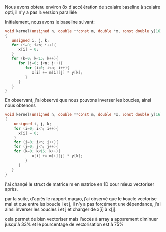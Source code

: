 Nous avons obtenu environ 8x d'accélération de scalaire baseline à scalaire opti, il n'y a pas la version parallèle

Initialement, nous avons le baseline suivant:

```c
void kernel(unsigned n, double **const m, double *x, const double y[16])
{
   unsigned i, j, k;
   for (i=0; i<n; i++){
      x[i] = 0;
   }
   for (k=0; k<16; k++){
      for (j=0; j<n; j++){
         for (i=0; i<n; i++){
            x[i] += m[i][j] * y[k];
         }
      }
   }
}
```

En observant, j'ai observé que nous pouvons inverser les boucles, ainsi nous obtenons 

```c
void kernel(unsigned n, double **const m, double *x, const double y[16])
{
    unsigned i, j, k;
    for (i=0; i<n; i++){
      x[i] = 0;
    }
    for (i=0; i<n; i++){
    for (j=0; j<n; j++){
    for (k=0; k<16; k++){
            x[i] += m[i][j] * y[k];
         }
      }
   }
}
```
j'ai changé le struct de matrice m en matrice en 1D pour mieux vectoriser après.

par la suite, d'après le rapport maqao, j'ai observé que le boucle vectorise mal et que entre les boucle i et j, il n'y a pas forcément une dépendance, j'ai ainsi inverser les boucles i et j et changer de x[i] à x[j].

cela permet de bien vectoriser mais l'accès à array a apparement diminuer jusqu'à 33% et le pourcentage de vectorisation est à 75%

